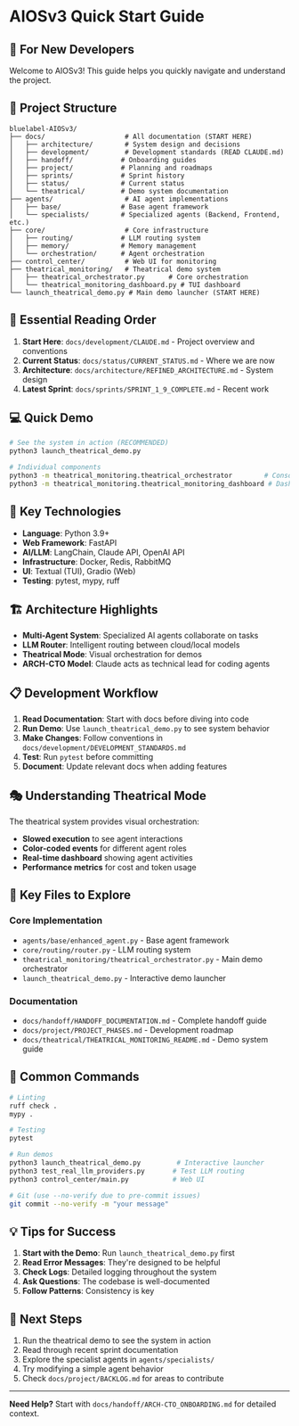 # AIOSv3 Quick Start Guide

## 🚀 For New Developers

Welcome to AIOSv3! This guide helps you quickly navigate and understand the project.

## 📁 Project Structure

```
bluelabel-AIOSv3/
├── docs/                    # All documentation (START HERE)
│   ├── architecture/        # System design and decisions
│   ├── development/         # Development standards (READ CLAUDE.md)
│   ├── handoff/            # Onboarding guides
│   ├── project/            # Planning and roadmaps
│   ├── sprints/            # Sprint history
│   ├── status/             # Current status
│   └── theatrical/         # Demo system documentation
├── agents/                  # AI agent implementations
│   ├── base/               # Base agent framework
│   └── specialists/        # Specialized agents (Backend, Frontend, etc.)
├── core/                    # Core infrastructure
│   ├── routing/            # LLM routing system
│   ├── memory/             # Memory management
│   └── orchestration/      # Agent orchestration
├── control_center/          # Web UI for monitoring
├── theatrical_monitoring/   # Theatrical demo system
│   ├── theatrical_orchestrator.py      # Core orchestration
│   └── theatrical_monitoring_dashboard.py # TUI dashboard
└── launch_theatrical_demo.py # Main demo launcher (START HERE)
```

## 🎯 Essential Reading Order

1. **Start Here**: `docs/development/CLAUDE.md` - Project overview and conventions
2. **Current Status**: `docs/status/CURRENT_STATUS.md` - Where we are now
3. **Architecture**: `docs/architecture/REFINED_ARCHITECTURE.md` - System design
4. **Latest Sprint**: `docs/sprints/SPRINT_1_9_COMPLETE.md` - Recent work

## 💻 Quick Demo

```bash
# See the system in action (RECOMMENDED)
python3 launch_theatrical_demo.py

# Individual components
python3 -m theatrical_monitoring.theatrical_orchestrator        # Console mode
python3 -m theatrical_monitoring.theatrical_monitoring_dashboard # Dashboard mode
```

## 🔧 Key Technologies

- **Language**: Python 3.9+
- **Web Framework**: FastAPI
- **AI/LLM**: LangChain, Claude API, OpenAI API
- **Infrastructure**: Docker, Redis, RabbitMQ
- **UI**: Textual (TUI), Gradio (Web)
- **Testing**: pytest, mypy, ruff

## 🏗️ Architecture Highlights

- **Multi-Agent System**: Specialized AI agents collaborate on tasks
- **LLM Router**: Intelligent routing between cloud/local models
- **Theatrical Mode**: Visual orchestration for demos
- **ARCH-CTO Model**: Claude acts as technical lead for coding agents

## 📋 Development Workflow

1. **Read Documentation**: Start with docs before diving into code
2. **Run Demo**: Use `launch_theatrical_demo.py` to see system behavior
3. **Make Changes**: Follow conventions in `docs/development/DEVELOPMENT_STANDARDS.md`
4. **Test**: Run `pytest` before committing
5. **Document**: Update relevant docs when adding features

## 🎭 Understanding Theatrical Mode

The theatrical system provides visual orchestration:
- **Slowed execution** to see agent interactions
- **Color-coded events** for different agent roles
- **Real-time dashboard** showing agent activities
- **Performance metrics** for cost and token usage

## 🔑 Key Files to Explore

### Core Implementation
- `agents/base/enhanced_agent.py` - Base agent framework
- `core/routing/router.py` - LLM routing system
- `theatrical_monitoring/theatrical_orchestrator.py` - Main demo orchestrator
- `launch_theatrical_demo.py` - Interactive demo launcher

### Documentation
- `docs/handoff/HANDOFF_DOCUMENTATION.md` - Complete handoff guide
- `docs/project/PROJECT_PHASES.md` - Development roadmap
- `docs/theatrical/THEATRICAL_MONITORING_README.md` - Demo system guide

## 🚨 Common Commands

```bash
# Linting
ruff check .
mypy .

# Testing
pytest

# Run demos
python3 launch_theatrical_demo.py         # Interactive launcher
python3 test_real_llm_providers.py       # Test LLM routing
python3 control_center/main.py           # Web UI

# Git (use --no-verify due to pre-commit issues)
git commit --no-verify -m "your message"
```

## 💡 Tips for Success

1. **Start with the Demo**: Run `launch_theatrical_demo.py` first
2. **Read Error Messages**: They're designed to be helpful
3. **Check Logs**: Detailed logging throughout the system
4. **Ask Questions**: The codebase is well-documented
5. **Follow Patterns**: Consistency is key

## 🔗 Next Steps

1. Run the theatrical demo to see the system in action
2. Read through recent sprint documentation
3. Explore the specialist agents in `agents/specialists/`
4. Try modifying a simple agent behavior
5. Check `docs/project/BACKLOG.md` for areas to contribute

---

**Need Help?** Start with `docs/handoff/ARCH-CTO_ONBOARDING.md` for detailed context.